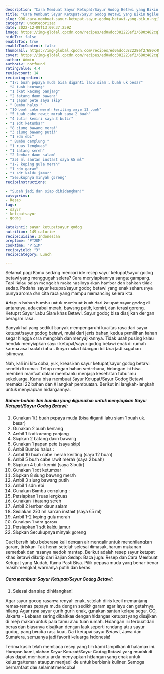 ```yaml
---
description: "Cara Membuat Sayur Ketupat/Sayur Godog Betawi yang Bikin Ngiler, Buat Buka Puasa}"
title: "Cara Membuat Sayur Ketupat/Sayur Godog Betawi yang Bikin Ngiler, Buat Buka Puasa}"
slug: 996-cara-membuat-sayur-ketupat-sayur-godog-betawi-yang-bikin-ngiler-buat-buka-puasa
category: Uncategorized
date: 2022-12-09T13:09:37.259Z
image: https://img-global.cpcdn.com/recipes/ed0adcc382228ef2/680x482cq70/sayur-ketupatsayur-godog-betawi-foto-resep-utama.jpg
hideToc: false
enableToc: true
enableTocContent: false
thumbnail: https://img-global.cpcdn.com/recipes/ed0adcc382228ef2/680x482cq70/sayur-ketupatsayur-godog-betawi-foto-resep-utama.jpg
cover: https://img-global.cpcdn.com/recipes/ed0adcc382228ef2/680x482cq70/sayur-ketupatsayur-godog-betawi-foto-resep-utama.jpg
author: Admin
authorAv: notfound
ratingvalue: 4.4
reviewcount: 14
recipeingredient:
- "1/2 buah pepaya muda bisa diganti labu siam 1 buah uk besar"
- "2 buah kentang"
- "1 ikat kacang panjang"
- "2 batang daun bawang"
- "1 papan pete saya skip"
- " Bumbu halus "
- "10 buah cabe merah keriting saya 12 buah"
- "5 buah cabe rawit merah saya 2 buah"
- "4 butir kemiri saya 3 butir"
- "1 sdt ketumbar"
- "8 siung bawang merah"
- "3 siung bawang putih"
- "1 sdm ebi"
- " Bumbu cemplung "
- "1 ruas lengkuas"
- "1 batang sereh"
- "2 lembar daun salam"
- "250 ml santan instant saya 65 ml"
- "1-2 keping gula merah"
- "1 sdm garam"
- "1 sdt kaldu jamur"
- "Secukupnya minyak goreng"
recipeinstructions:

- "Sudah jadi dan siap dihidangkan!"
categories:
- Resep
tags:
- sayur
- ketupatsayur
- godog

katakunci: sayur ketupatsayur godog 
nutrition: 149 calories
recipecuisine: Indonesian
preptime: "PT28M"
cooktime: "PT51M"
recipeyield: "3"
recipecategory: Lunch

---
```



Selamat pagi Kamu sedang mencari ide resep sayur ketupat/sayur godog betawi yang menggugah selera? Cara menyiapkannya sangat gampang. Tapi Kalau salah mengolah maka hasilnya akan hambar dan bahkan tidak sedap. Padahal sayur ketupat/sayur godog betawi yang enak seharusnya punya aroma dan cita rasa yang mampu memancing selera kita.


Adapun bahan bumbu untuk membuat kuah dari ketupat sayur godog di antaranya, ada cabai merah, bawang putih, kemiri, dan terasi goreng. Ketupat Sayur Labu Siam khas Betawi. Sayur godog bisa disajikan dengan beragam rasa.

Banyak hal yang sedikit banyak mempengaruhi kualitas rasa dari sayur ketupat/sayur godog betawi, mulai dari jenis bahan, kedua pemilihan bahan segar hingga cara mengolah dan menyajikannya. Tidak usah pusing kalau hendak menyiapkan sayur ketupat/sayur godog betawi enak di rumah, karena asal sudah tahu triknya maka hidangan ini bisa jadi suguhan istimewa.


Nah, kali ini kita coba, yuk, kreasikan sayur ketupat/sayur godog betawi sendiri di rumah. Tetap dengan bahan sederhana, hidangan ini bisa memberi manfaat dalam membantu menjaga kesehatan tubuhmu sekeluarga. Kamu bisa membuat Sayur Ketupat/Sayur Godog Betawi memakai 22 bahan dan 0 langkah pembuatan. Berikut ini langkah-langkah untuk menyiapkan hidangannya.

<!--inarticleads1-->

##### Bahan-bahan dan bumbu yang digunakan untuk menyiapkan Sayur Ketupat/Sayur Godog Betawi:

1. Gunakan 1/2 buah pepaya muda (bisa diganti labu siam 1 buah uk. besar)
1. Gunakan 2 buah kentang
1. Ambil 1 ikat kacang panjang
1. Siapkan 2 batang daun bawang
1. Gunakan 1 papan pete (saya skip)
1. Ambil  Bumbu halus :
1. Ambil 10 buah cabe merah keriting (saya 12 buah)
1. Ambil 5 buah cabe rawit merah (saya 2 buah)
1. Siapkan 4 butir kemiri (saya 3 butir)
1. Gunakan 1 sdt ketumbar
1. Siapkan 8 siung bawang merah
1. Ambil 3 siung bawang putih
1. Ambil 1 sdm ebi
1. Gunakan  Bumbu cemplung :
1. Persiapkan 1 ruas lengkuas
1. Gunakan 1 batang sereh
1. Ambil 2 lembar daun salam
1. Sediakan 250 ml santan instant (saya 65 ml)
1. Ambil 1-2 keping gula merah
1. Gunakan 1 sdm garam
1. Persiapkan 1 sdt kaldu jamur
1. Siapkan Secukupnya minyak goreng


Cuci bersih labu beberapa kali dengan air mengalir untuk menghilangkan garam, tiriskan. Tak heran setelah selesai dimasak, harum makanan semerbak dan rasanya medok mantap. Berikut adalah resep sayur ketupat khas Betawi dikutip dari Sajian Sedap: Baca juga: Resep dan Cara Membuat Ketupat yang Mudah, Kamu Pasti Bisa. Pilih pepaya muda yang benar-benar masih mengkal, warnanya putih dan keras. 

<!--inarticleads2-->

##### Cara membuat Sayur Ketupat/Sayur Godog Betawi:


1. Selesai dan siap dihidangkan!

Agar sayur godog rasanya renyah enak, setelah diiris kecil memanjang remas-remas pepaya muda dengan sedikit garam agar layu dan getahnya hilang. Agar rasa sayur gurih gurih enak, gunakan santan kelapa segar. CO, Jakarta - Lebaran sering dikaitkan dengan hidangan ketupat yang disajikan di meja makan untuk para tamu atau tuan rumah. Hidangan ini terbuat dari beras dan biasanya disajikan dengan lauk seperti rendang atau sayur godog, yang bercita rasa kuat. Dari ketupat sayur Betawi, Jawa dan Sumatera, semuanya jadi favorit keluarga Indonesia! 

Terima kasih telah membaca resep yang tim kami tampilkan di halaman ini. Harapan kami, olahan Sayur Ketupat/Sayur Godog Betawi yang mudah di atas dapat membantu anda menyiapkan hidangan yang enak untuk keluarga/teman ataupun menjadi ide untuk berbisnis kuliner. Semoga bermanfaat dan selamat mencoba!
